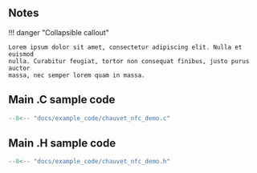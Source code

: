 ## Notes
!!! danger "Collapsible callout"

    Lorem ipsum dolor sit amet, consectetur adipiscing elit. Nulla et euismod
    nulla. Curabitur feugiat, tortor non consequat finibus, justo purus auctor
    massa, nec semper lorem quam in massa.

## Main .C sample code

```c++ title="chauvet_nfc_demo.c" linenums="1"
--8<-- "docs/example_code/chauvet_nfc_demo.c"
```

## Main .H sample code

```c++ title="chauvet_nfc_demo.h" linenums="1"
--8<-- "docs/example_code/chauvet_nfc_demo.h"
```